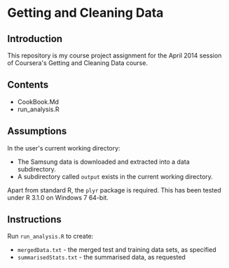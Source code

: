 Getting and Cleaning Data
=========================

Introduction
------------
This repository is my course project assignment for the April 2014 session of 
Coursera's Getting and Cleaning Data course.

Contents
--------
+ CookBook.Md
+ run_analysis.R

Assumptions
-----------
In the user's current working directory:
+ The Samsung data is downloaded and extracted into a data subdirectory.
+ A subdirectory called `output` exists in the current working directory.

Apart from standard R, the `plyr` package is required. 
This has been tested under R 3.1.0 on Windows 7 64-bit.

Instructions
------------
Run `run_analysis.R` to create:
+ `mergedData.txt` - the merged test and training data sets, as specified
+ `summarisedStats.txt` - the summarised data, as requested
